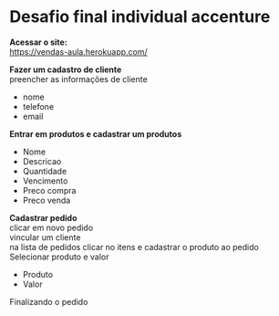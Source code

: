 # Desafio final individual accenture

<b>Acessar o site:</b> <br>
https://vendas-aula.herokuapp.com/ <br>

<b>Fazer um cadastro de cliente</b> <br>
preencher as informações de cliente <br>
  - nome <br>
  - telefone <br>
  - email <br>

<b>Entrar em produtos e cadastrar um produtos</b> <br>
  - Nome <br>
  - Descricao <br>
  - Quantidade <br>
  - Vencimento <br>
  - Preco compra <br>
  - Preco venda <br>

<b>Cadastrar pedido</b></b> <br>
clicar em novo pedido <br>
vincular um cliente <br>
na lista de pedidos clicar no itens e cadastrar o produto ao pedido <br>
Selecionar produto e valor <br>
 - Produto <br>
 - Valor <br>
 
Finalizando o pedido
